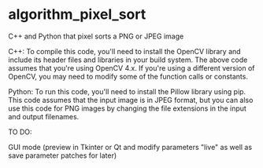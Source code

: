 # algorithm_pixel_sort
C++ and Python that pixel sorts a PNG or JPEG image

C++: To compile this code, you'll need to install the OpenCV library and include its header files and libraries in your build system. The above code assumes that you're using OpenCV 4.x. If you're using a different version of OpenCV, you may need to modify some of the function calls or constants.

Python: To run this code, you'll need to install the Pillow library using pip. This code assumes that the input image is in JPEG format, but you can also use this code for PNG images by changing the file extensions in the input and output filenames.

TO DO:

GUI mode (preview in Tkinter or Qt and modify parameters "live" as well as save parameter patches for later)
